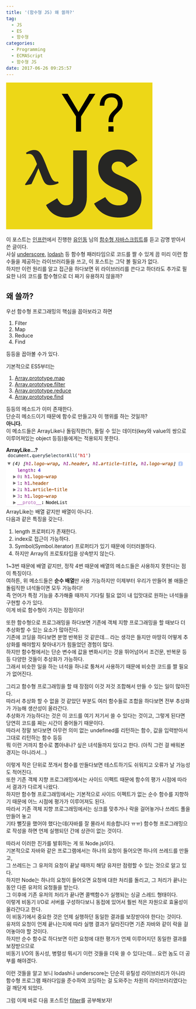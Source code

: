 ```yaml
---
title: '(함수형 JS) 왜 쓸까?'
tag:
  - JS
  - ES
  - 함수형
categories:
  - Programming
  - ECMAScript
  - 함수형 JS
date: 2017-06-26 09:25:57
---
```


![](js-func-01-why-make/thumb.png)

이 포스트는 [인프런](https://www.inflearn.com/)에서 진행한 [유인동](https://www.facebook.com/profile.php?id=100011413063178) 님의 [함수형 자바스크립트](https://www.inflearn.com/course/%ED%95%A8%EC%88%98%ED%98%95-%ED%94%84%EB%A1%9C%EA%B7%B8%EB%9E%98%EB%B0%8D/)를 듣고 감명 받아서 쓴 글이다.  
사실 [underscore](http://underscorejs.org/), [lodash](https://lodash.com/) 등 함수형 패러타임으로 코드를 짤 수 있게 끔
미리 이런 함수들을 제공하는 라이브러리들을 쓰고, 이 포스트는 그닥 볼 필요가 없다.  
하지만 이런 원리를 알고 접근을 하다보면 위 라이브러리를 쓴다고 하더라도 추가로 필요한 나의 코드를 함수형으로 더 짜기 유용하지 않을까?  

## 왜 쓸까?  
우선 함수형 프로그래밍의 핵심을 꼽아보라고 하면
1. Filter  
2. Map  
3. Reduce  
4. Find

등등을 꼽아볼 수가 있다.

기본적으로 ES5부터는
1. [Array.prototype.map](https://developer.mozilla.org/ko/docs/Web/JavaScript/Reference/Global_Objects/Array/filter)  
2. [Array.prototype.filter](https://developer.mozilla.org/ko/docs/Web/JavaScript/Reference/Global_Objects/Array/map)  
3. [Array.prototype.reduce](https://developer.mozilla.org/ko/docs/Web/JavaScript/Reference/Global_Objects/Array/Reduce)  
4. [Array.prototype.find](https://developer.mozilla.org/ko/docs/Web/JavaScript/Reference/Global_Objects/Array/find)

등등의 메소드가 이미 존재한다.  
단순히 메소드이기 때문에 함수로 만들고자 이 행위를 하는 것일까?  
**아니다.**  
이 메소드들은 ArrayLike나 돌림직한(?), 돌릴 수 있는 데이터(key와 value의 쌍으로 이루어져있는 object 등등)들에게는 적용되지 못한다.  

**ArrayLike...?**  
![대표적인 ArrayLike인 NodeList](js-func-01-why-make/array-like.png)  
ArrayLike는 배열 같지만 배열이 아니다.  
다음과 같은 특징을 갖는다.  
1. length 프로퍼티가 존재한다.  
2. index로 접근이 가능하다.  
3. Symbol(Symbol.iterator) 프로퍼티가 있기 때문에 이터러블하다.  
3. 하지만 Array의 프로토타입을 상속받지 않는다.

1~3번 때문에 배열 같지만, 정작 4번 때문에 배열의 메소드들은 사용하지 못한다는 점이 특징이다.  
여하튼, 위 메소드들은 **순수 배열**만 사용 가능하지만 이제부터 우리가 만들어 볼 애들은 돌림직한 녀석들이면 모두 가능하다!  
즉 언어가 특정 기능을 추가해줄 때까지 기다릴 필요 없이 내 입맛대로 원하는 녀석들을 구현할 수가 있다.  
이게 바로 함수형이 가지는 장점이다!  

또한 함수형으로 프로그래밍을 하다보면 기존에 객체 지향 프로그래밍을 할 때보다 더 추상화할 수 있는 요소가 많아진다.  
기존에 코딩을 하다보면 분명 반복된 것 같은데... 라는 생각은 들지만 마땅히 어떻게 추상화를 해야할지 찾아내기가 힘들었던 경험이 많다.  
하지만 함수형에서는 단순 변수에 값을 변화시키는 것을 뛰어넘어서 조건문, 반복문 등등 다양한 것들이 추상화가 가능하다.  
그래서 비슷한 일을 하는 녀석을 하나로 퉁쳐서 사용하기 때문에 비슷한 코드를 짤 필요가 없어진다.  

그리고 함수형 프로그래밍을 할 때 장점이 이것 저것 조합해서 만들 수 있는 일이 많아진다.  
따라서 추상화 할 수 없을 것 같았던 부분도 여러 함수들로 조합을 하다보면 전부 추상화가 가능해 생산성이 올라간다.  
추상화가 가능하다는 것은 이 코드를 여기 저기서 쓸 수 있다는 것이고, 그렇게 된다면 당연히 코드를 짜는 시간이 줄어들기 때문이다.  
따라서 정말 보다보면 아무런 의미 없는 undefined를 리턴하는 함수, 값을 입력받아서 그대로 리턴하는 함수 등등  
뭐 이런 거까지 함수로 뽑아내나? 싶은 녀석들까지 있다고 한다. (아직 그런 걸 배워본 경지는 아니라서...)

이렇게 작은 단위로 쪼개서 함수를 만들다보면 테스트하기도 쉬워지고 오류가 날 가능성도 적어진다.  
또한 기존 객체 지향 프로그래밍에서는 사이드 이펙트 때문에 함수의 평가 시점에 따라서 결과가 다르게 나왔다.  
하지만 함수형 프로그래밍에서는 기본적으로 사이드 이펙트가 없는 순수 함수를 지향하기 때문에 어느 시점에 평가가 이루어져도 된다.  
따라서 기존 객체 지향 프로그래밍에서는 싱크를 맞추거나 락을 걸어놓거나 쓰레드 풀을 만들어 놓고  
기타 뻘짓을 했어야 했다는데(자바를 잘 몰라서 죄송합니다 ㅠㅠ) 함수형 프로그래밍으로 작성을 하면 언제 실행되던 간에 상관이 없는 것이다.  

따라서 이러한 진가를 발휘하는 게 또 Node.js이다.  
기본적으로 자바와 같은 프로그램에서는 하나의 요청이 들어오면 하나의 쓰레드를 만들고,  
그 쓰레드는 그 유저의 요청이 끝날 때까지 해당 유저만 점령할 수 있는 것으로 알고 있다.  
하지만 Node는 하나의 요청이 들어오면 요청에 대한 처리를 돌리고, 그 처리가 끝나는 동안 다른 유저의 요청들을 받는다.  
그 이후에 기존 유저의 처리가 끝나면 콜백함수가 실행되는 싱글 스레드 형태이다.  
이렇게 비동기 I/O로 서버를 구성하다보니 동접에 있어서 훨씬 적은 자원으로 효율성이 올라간다고 한다.  
이 비동기에서 중요한 것은 언제 실행하던 동일한 결과를 보장받아야 한다는 것이다.  
유저의 요청이 언제 끝나는지에 따라 실행 결과가 달라진다면 기존 자바와 같이 락을 걸어놓아야 할 것이다.  
하지만 순수 함수로 하다보면 이런 요청에 대한 평가가 언제 이루어지던 동일한 결과를 보장받으므로  
비동기 I/O의 동시성, 병렬성 뭐시기 이런 것들을 더욱 쓸 수 있다는데... 요런 놈도 더 공부를 해야겠다.

이런 것들을 알고 보니 lodash나 underscore는 단순히 유틸성 라이브러리가 아니라  
함수형 프로그램 패러다임을 준수하여 코딩하는 걸 도와주는 차원의 라이브러리였다는 걸 깨닫게 되었다.

그럼 이제 바로 다음 포스트인 [filter](/2017/06/26/js-func-02-filter/)를 공부해보자!  
